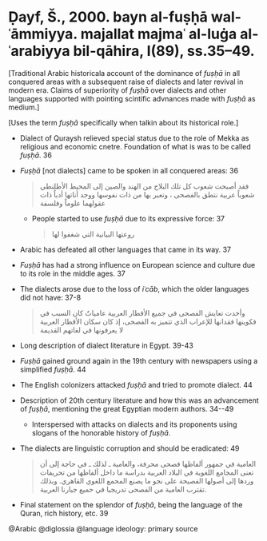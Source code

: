 # Ḍayf, Š., 2000. bayn al-fuṣḥā wal-ʿāmmiyya.  majallat majmaʿ al-luġa al-ʿarabiyya bil-qāhira, I(89), ss.35–49.

[Traditional Arabic historicala account of the dominance of *fuṣḥā* in all conquered areas with a subsequent raise of dialects and later revival in modern era. Claims of superiority of *fuṣḥā* over dialects and other languages supported with pointing scintific advnances made with *fuṣḥā* as medium.]

[Uses the term *fuṣḥā* specifically when talkin about its historical role.]

- Dialect of Quraysh relieved special status due to the role of Mekka as religious and economic cnetre. Foundation of what is was to be called *fuṣḥā*.  36

- *Fuṣḥā* [not dialects] came to be spoken in all conquered areas: 36

    > فقد أصبحت شعوب كل تلك البلاج من الهند والصين إلى المحيط الأطلنطي شعوباً عربية نتطق بالفصحى ، وتعبر بها من ذات نفوسها ووجد أناتها أدباٌ ذات عقولهما علوماً وفلسفة

    - People started to use *fuṣḥā* due to its expressive force: 37

        > روعتها البيانية التي شغفوا لها 

- Arabic has defeated all other languages that came in its way. 37

- *Fuṣḥā* has had a strong influence on European science and culture due to its role in the middle ages. 37

- The dialects arose due to the loss of *iʿcāb*, which the older languages did not have: 37-8

    > وأخدت تعايش الفصحى في جميع الأقطار العربية عامياتٌ كان السبب في فكوينها فقدانها للإعراب الذي تتميز به الفصحى، إذ كان سكان الأقطار العربية لا يعرفونها في لغاتهم القديمة 

- Long description of dialect literature in Egypt. 39-43

- *Fuṣḥā* gained ground again in the 19th century with newspapers using a simplified *fuṣḥā*. 44

- The English colonizers attacked *fuṣḥā* and tried to promote dialect. 44

- Description of 20th century literature and how this was an advancement of *fuṣḥā*, mentioning the great Egyptian modern authors. 34--49


    - Interspersed with attacks on dialects and its proponents using slogans of the honorable history of *fuṣḥā*. 


- The dialects are linguistic corruption and should be eradicated: 49

    > العامية في جمهور ألفاظها فصحى محرفة، والعامية ـ لذلك ـ في حاجة إلى أن تعنى المجامع اللغوية في البلاد العربية بدراسة ما داخل ألفاظها من تحريفات وردها إلى أصولها الفصيحة على نجو ما يصنع المحمع اللغوي القاهري. وبذلك تقترب العامية من الفصحى تدريجيا في حميع جيارنا العربية.

- Final statement on the splendor of *fuṣḥā*, being the language of the Quran, rich history, etc. 39 

@Arabic
@diglossia
@language ideology: primary source
